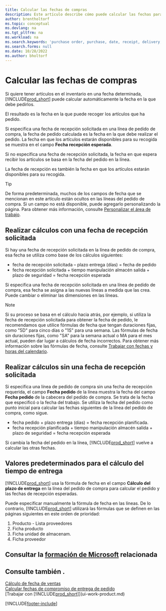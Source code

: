 ```yaml
---
title: Calcular las fechas de compras
description: Este artículo describe cómo puede calcular las fechas para las compras.
author: brentholtorf
ms.topic: conceptual
ms.devlang: na
ms.tgt_pltfrm: na
ms.workload: na
ms.search.keywords: 'purchase order, purchase, date, receipt, delivery, lead time'
ms.search.forms: null
ms.date: 10/28/2022
ms.author: bholtorf
---
```

# <a name="calculate-dates-for-purchases" />Calcular las fechas de compras

Si quiere tener artículos en el inventario en una fecha determinada, [!INCLUDE[prod_short](includes/prod_short.md)] puede calcular automáticamente la fecha en la que debe pedirlos. 

El resultado es la fecha en la que puede recoger los artículos que ha pedido.  

Si especifica una fecha de recepción solicitada en una línea de pedido de compra, la fecha de pedido calculada es la fecha en la que debe realizar el pedido. La fecha en que los artículos estarán disponibles para su recogida se muestra en el campo **Fecha recepción esperada**.  

Si no especifica una fecha de recepción solicitada, la fecha en que espera recibir los artículos se basa en la fecha del pedido en la línea. 

La fecha de recepción es también la fecha en que los artículos estarán disponibles para su recogida.  

> [!TIP]
> De forma predeterminada, muchos de los campos de fecha que se mencionan en este artículo están ocultos en las líneas del pedido de compra. Si un campo no está disponible, puede agregarlo personalizando la página. Para obtener más información, consulte [Personalizar el área de trabajo](ui-personalization-user.md).

## <a name="calculating-with-a-requested-receipt-date" />Realizar cálculos con una fecha de recepción solicitada

Si hay una fecha de recepción solicitada en la línea de pedido de compra, esa fecha se utiliza como base de los cálculos siguientes:  

- fecha de recepción solicitada – plazo entrega (días) = fecha de pedido  
- fecha recepción solicitada + tiempo manipulación almacén salida + plazo de seguridad = fecha recepción esperada  

Si especifica una fecha de recepción solicitada en una línea de pedido de compra, esa fecha se asigna a las nuevas líneas a medida que las crea. Puede cambiar o eliminar las dimensiones en las líneas.  

> [!NOTE]
> Si su proceso se basa en el cálculo hacia atrás, por ejemplo, si utiliza la fecha de recepción solicitada para obtener la fecha de pedido, le recomendamos que utilice fórmulas de fecha que tengan duraciones fijas, como "5D" para cinco días o "1S" para una semana. Las fórmulas de fecha sin duraciones fijas, como "SA" para la semana actual o MA para el mes actual, pueden dar lugar a cálculos de fecha incorrectos. Para obtener más información sobre las fórmulas de fecha, consulte [Trabajar con fechas y horas del calendario](ui-enter-date-ranges.md).

## <a name="calculating-without-a-requested-receipt-date" />Realizar cálculos sin una fecha de recepción solicitada

Si especifica una línea de pedido de compra sin una fecha de recepción requerida, el campo **Fecha pedido** de la línea muestra la fecha del campo **Fecha pedido** de la cabecera del pedido de compra. Se trata de la fecha que especificó o la fecha del trabajo. Se utiliza la fecha del pedido como punto inicial para calcular las fechas siguientes de la línea del pedido de compra, como sigue.  

- fecha pedido + plazo entrega (días) = fecha recepción planificada.  
- fecha recepción planificada + tiempo manipulación almacén salida + plazo de seguridad = fecha recepción esperada  

Si cambia la fecha del pedido en la línea, [!INCLUDE[prod_short](includes/prod_short.md)] vuelve a calcular las otras fechas.  

## <a name="default-values-for-lead-time-calculation" />Valores predeterminados para el cálculo del tiempo de entrega

[!INCLUDE[prod_short](includes/prod_short.md)] usa la fórmula de fecha en el campo **Cálculo del plazo de entrega** en la línea del pedido de compra para calcular el pedido y las fechas de recepción esperadas.  

Puede especificar manualmente la fórmula de fecha en las líneas. De lo contrario, [!INCLUDE[prod_short](includes/prod_short.md)] utilizará las fórmulas que se definen en las páginas siguientes en este orden de prioridad:

1. Producto - Lista proveedores
2. Ficha producto
3. Ficha unidad de almacenam.
4. Ficha proveedor

## <a name="see-related-microsoft-trainingtrainingmodulesestimate-receipt-dates-dynamics-365-business-central" />Consultar la [formación de Microsoft](/training/modules/estimate-receipt-dates-dynamics-365-business-central/) relacionada

## <a name="see-also" />Consulte también .

[Cálculo de fecha de ventas](sales-date-calculation-for-sales.md)  
[Calcular fechas de compromiso de entrega de pedido](sales-how-to-calculate-order-promising-dates.md)  
[Trabajar con [!INCLUDE[prod_short](includes/prod_short.md)]](ui-work-product.md)  


[!INCLUDE[footer-include](includes/footer-banner.md)]
